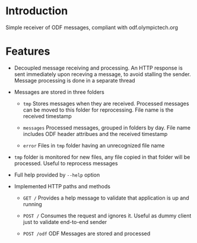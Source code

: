 # Introduction
Simple receiver of ODF messages, compliant with odf.olympictech.org 

# Features

* Decoupled message receiving and processing. An HTTP response is sent
  immediately upon receving a message, to avoid stalling the sender. Message
  processing is done in a separate thread

* Messages are stored in three folders
  * `tmp` Stores messages when they are received. Processed messages can be
    moved to this folder for reprocessing. File name is the received timestamp

  * `messages` Processed messages, grouped in folders by day. File name
    includes ODF header attribues and the received timestamp

  * `error` Files in `tmp` folder having an unrecognized file name

* `tmp` folder is monitored for new files, any file copied in that folder
  will be processed. Useful to reprocess messages

* Full help provided by `--help` option

* Implemented HTTP paths and methods

  * `GET /` Provides a help message to validate that application is up and running

  * `POST /` Consumes the request and ignores it. Useful as dummy client just
    to validate end-to-end sender

  * `POST /odf` ODF Messages are stored and processed

